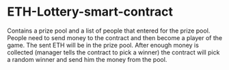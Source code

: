# ETH-Lottery-smart-contract

Contains a prize pool and a list of people that entered for the prize pool.
People need to send money to the contract and then become a player of the game.
The sent ETH will be in the prize pool.
After enough money is collected (manager tells the contract to pick a winner)
the contract will pick a random winner and send him the money from the pool.
